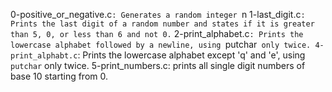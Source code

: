 0-positive_or_negative.c`: Generates a random integer `n
1-last_digit.c`: Prints the last digit of a random number and states if it is greater than 5, 0, or less than 6 and not 0.`
2-print_alphabet.c`: Prints the lowercase alphabet followed by a newline, using `putchar` only twice.
4-print_alphabt.c`: Prints the lowercase alphabet except 'q' and 'e', using `putchar` only twice.
5-print_numbers.c: prints all single digit numbers of base 10 starting from 0.
